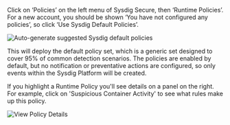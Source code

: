 
Click on ‘Policies’ on the left menu of Sysdig Secure, then ‘Runtime Policies’. For a new account, you should be shown ‘You have not configured any policies’, so click ‘Use Sysdig Default Policies’.

![Auto-generate suggested Sysdig default policies](/sysdig/courses/secure/secure-policy-editor/assets/image01.png)

This will deploy the default policy set, which is a generic set designed to cover 95% of common detection scenarios. The policies are enabled by default, but no notification or preventative actions are configured, so only events within the Sysdig Platform will be created.

If you highlight a Runtime Policy you'll see details on a panel on the right. For example, click on 'Suspicious Container Activity' to see what rules make up this policy.

![View Policy Details](/sysdig/courses/secure/secure-policy-editor/assets/image02.png)
